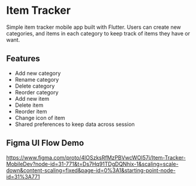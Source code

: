 # Item Tracker

Simple item tracker mobile app built with Flutter. Users can create new categories, and items in each category to keep track of items they have or want.

## Features

- Add new category
- Rename category
- Delete category
- Reorder category
- Add new item
- Delete item
- Reorder item
- Change icon of item
- Shared preferences to keep data across session

## Figma UI Flow Demo

https://www.figma.com/proto/4lOSzksRfMzPBVwcWOI57j/Item-Tracker-MobileDev?node-id=31-771&t=Ds7Hq91TDgDQNhix-1&scaling=scale-down&content-scaling=fixed&page-id=0%3A1&starting-point-node-id=31%3A771 